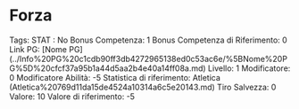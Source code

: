 # Forza

Tags: STAT
: No
Bonus Competenza: 1
Bonus Competenza di Riferimento: 0
Link PG: [Nome PG] (../Info%20PG%20c1cdb90ff3db4272965138ed0c53ac6e/%5BNome%20PG%5D%20cfcf37a95b1a44d5aa2b4e40a14ff08a.md)
Livello: 1
Modificatore: 0
Modificatore  Abilità: -5
Statistica di riferimento: Atletica (Atletica%20769d11da15de4524a10314a6c5e20143.md)
Tiro Salvezza: 0
Valore: 10
Valore di riferimento: -5